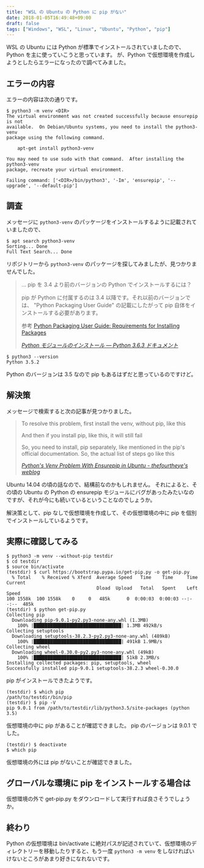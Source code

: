 ```yaml
---
title: "WSL の Ubuntu の Python に pip がない"
date: 2018-01-05T16:49:48+09:00
draft: false
tags: ["Windows", "WSL", "Linux", "Ubuntu", "Python", "pip"]
---
```


WSL の Ubuntu には Python が標準でインストールされていましたので、Python を主に使っていこうと思っています。
が、Python で仮想環境を作成しようとしたらエラーになったので調べてみました。

<!--more-->

## エラーの内容

エラーの内容は次の通りです。

```
$ python3 -m venv <DIR>
The virtual environment was not created successfully because ensurepip is not
available.  On Debian/Ubuntu systems, you need to install the python3-venv
package using the following command.

    apt-get install python3-venv

You may need to use sudo with that command.  After installing the python3-venv
package, recreate your virtual environment.

Failing command: ['<DIR>/bin/python3', '-Im', 'ensurepip', '--upgrade', '--default-pip']
```

## 調査

メッセージに `python3-venv` のパッケージをインストールするように記載されていましたので、

```
$ apt search python3-venv
Sorting... Done
Full Text Search... Done
```

リポジトリーから `python3-venv` のパッケージを探してみましたが、見つかりませんでした。

> … pip を 3.4 より前のバージョンの Python でインストールするには？
>
> pip が Python に付属するのは 3.4 以降です。それ以前のバージョンでは、 "Python Packaging User Guide" の記載にしたがって pip 自体をインストールする必要があります。
>
> 参考 [Python Packaging User Guide: Requirements for Installing Packages](https://packaging.python.org/installing/#requirements-for-installing-packages)
>
> <cite>[Python モジュールのインストール — Python 3.6.3 ドキュメント](https://docs.python.jp/3/installing/index.html)</cite>

```
$ python3 --version
Python 3.5.2
```

Python のバージョンは 3.5 なので pip もあるはずだと思っているのですけど。

## 解決策

メッセージで検索すると次の記事が見つかりました。

> To resolve this problem, first install the venv, without pip, like this
>
> And then if you install pip, like this, it will still fail
>
> So, you need to install, pip separately, like mentioned in the pip's official documentation. So, the actual list of steps go like this
>
> <cite>[Python's Venv Problem With Ensurepip in Ubuntu - thefourtheye's weblog](http://thefourtheye.in/2014/12/30/Python-venv-problem-with-ensurepip-in-Ubuntu/)</cite>

Ubuntu 14.04 の頃の話なので、結構前なのかもしれません。
それによると、その頃の Ubuntu の Python の ensurepip モジュールにバグがあったみたいなのですが、それが今にも続いているということなのでしょうか。

解決策として、pip なしで仮想環境を作成して、その仮想環境の中に pip を個別でインストールしているようです。

## 実際に確認してみる

```
$ python3 -m venv --without-pip testdir
$ cd testdir
$ source bin/activate
(testdir) $ curl https://bootstrap.pypa.io/get-pip.py -o get-pip.py
  % Total    % Received % Xferd  Average Speed   Time    Time     Time  Current
                                 Dload  Upload   Total   Spent    Left  Speed
100 1558k  100 1558k    0     0   485k      0  0:00:03  0:00:03 --:--:--  485k
(testdir) $ python get-pip.py
Collecting pip
  Downloading pip-9.0.1-py2.py3-none-any.whl (1.3MB)
    100% |████████████████████████████████| 1.3MB 492kB/s
Collecting setuptools
  Downloading setuptools-38.2.3-py2.py3-none-any.whl (489kB)
    100% |████████████████████████████████| 491kB 1.9MB/s
Collecting wheel
  Downloading wheel-0.30.0-py2.py3-none-any.whl (49kB)
    100% |████████████████████████████████| 51kB 2.3MB/s
Installing collected packages: pip, setuptools, wheel
Successfully installed pip-9.0.1 setuptools-38.2.3 wheel-0.30.0
```

pip がインストールできたようです。

```
(testdir) $ which pip
/path/to/testdir/bin/pip
(testdir) $ pip -V
pip 9.0.1 from /path/to/testdir/lib/python3.5/site-packages (python 3.5)
```

仮想環境の中に pip があることが確認できました。
pip のバージョンは 9.0.1 でした。

```
(testdir) $ deactivate
$ which pip
```

仮想環境の外には pip がないことが確認できました。

## グローバルな環境に pip をインストールする場合は

仮想環境の外で get-pip.py をダウンロードして実行すれば良さそうでしょうか。

## 終わり

Python の仮想環境は bin/activate に絶対パスが記述されていて、仮想環境のディレクトリーを移動したりすると、もう一度 `python3 -m venv` をしなければいけないところがあまり好きになれないです。
